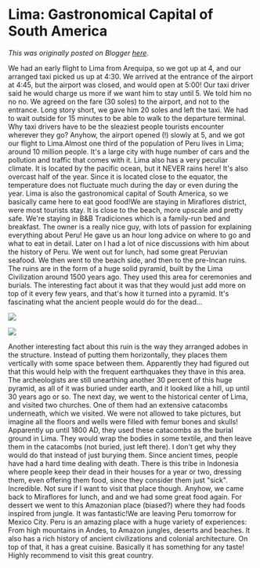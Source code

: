 # Lima: Gastronomical Capital of South America

*This was originally posted on Blogger [here](https://photopensieve.blogspot.com/2017/09/lima-gastronomical-capital-of-south.html)*.

We had an early flight to Lima from Arequipa, so we got up at 4, and our arranged taxi picked us up at 4:30. We arrived at the entrance of the airport at 4:45, but the airport was closed, and would open at 5:00! Our taxi driver said he would charge us more if we want him to stay until 5. We told him no no no. We agreed on the fare (30 soles) to the airport, and not to the entrance. Long story short, we gave him 20 soles and left the taxi. We had to wait outside for 15 minutes to be able to walk to the departure terminal. Why taxi drivers have to be the sleaziest people tourists encounter wherever they go? Anyhow, the airport opened (!) slowly at 5, and we got our flight to Lima.Almost one third of the population of Peru lives in Lima; around 10 million people. It's a large city with huge number of cars and the pollution and traffic that comes with it. Lima also has a very peculiar climate. It is located by the pacific ocean, but it NEVER rains here! It's also overcast half of the year. Since it is located close to the equator, the temperature does not fluctuate much during the day or even during the year. Lima is also the gastronomical capital of South America, so we basically came here to eat good food!We are staying in Miraflores district, were most tourists stay. It is close to the beach, more upscale and pretty safe. We're staying in B\&B Tradiciones which is a family-run bed and breakfast. The owner is a really nice guy, with lots of passion for explaining everything about Peru! He gave us an hour long advice on where to go and what to eat in detail. Later on I had a lot of nice discussions with him about the history of Peru. We went out for lunch, had some great Peruvian seafood. We then went to the beach side, and then to the pre-Incan ruins. The ruins are in the form of a huge solid pyramid, built by the Lima Civilization around 1500 years ago. They used this area for ceremonies and burials. The interesting fact about it was that they would just add more on top of it every few years, and that's how it turned into a pyramid. It's fascinating what the ancient people would do for the dead... 

![](https://blogger.googleusercontent.com/img/b/R29vZ2xl/AVvXsEhtXWVGlETky6o-obZ7PVzpHb7JnjCJBbmptHCJlmHr4j7Cnkoswgkk3EgMAG7WaOOlfFWPAnU-jlh69DJrzD25hr2E0lYBADcKAr4yEWaSnLQXeootxyp_gx-QiUzwyUYVdMfLO66WTRiZ/s5000/%255BUNSET%255D)

![](https://blogger.googleusercontent.com/img/b/R29vZ2xl/AVvXsEj8uxaDD-V31uWRNdOmXPaI5gFK0sKR346jBzfNjdhjzN1sRtME9_rXWRUdBaMnYwes3kf8V8msX1UgjmyYb3CzwcNz6olM93QfYkrUjzgMrtZWd2EKrjmpuTsOPo2OewF81qqWHZUM4nBP/s5000/%255BUNSET%255D)

Another interesting fact about this ruin is the way they arranged adobes in the structure. Instead of putting them horizontally, they places them vertically with some space between them. Apparently they had figured out that this would help with the frequent earthquakes they thave in this area. The archeologists are still unearthing another 30 percent of this huge pyramid, as all of it was buried under earth, and it looked like a hill, up until 30 years ago or so. The next day, we went to the historical center of Lima, and visited two churches. One of them had an extensive catacombs underneath, which we visited. We were not allowed to take pictures, but imagine all the floors and wells were filled with femur bones and skulls! Apparently up until 1800 AD, they used these catacombs as the burial ground in Lima. They would wrap the bodies in some textile, and then leave them in the catacombs (not buried, just left there). I don't get why they would do that instead of just burying them. Since ancient times, people have had a hard time dealing with death. There is this tribe in Indonesia where people keep their dead in their houses for a year or two, dressing them, even offering them food, since they consider them just "sick". Incredible. Not sure if I want to visit that place though. Anyhow, we came back to Miraflores for lunch, and and we had some great food again. For dessert we went to this Amazonian place (biased?) where they had foods inspired from jungle. It was fantastic!We are leaving Peru tomorrow for Mexico City. Peru is an amazing place with a huge variety of experiences: From high mountains in Andes, to Amazon jungles, deserts and beaches. It also has a rich history of ancient civilizations and colonial architecture. On top of that, it has a great cuisine. Basically it has something for any taste! Highly recommend to visit this great country.